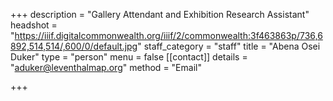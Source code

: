 +++
description = "Gallery Attendant and Exhibition Research Assistant"
headshot = "https://iiif.digitalcommonwealth.org/iiif/2/commonwealth:3f463863p/736,6892,514,514/,600/0/default.jpg"
staff_category = "staff"
title = "Abena Osei Duker"
type = "person"
menu = false
[[contact]]
details = "aduker@leventhalmap.org"
method = "Email"

+++

